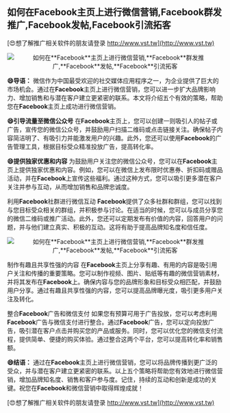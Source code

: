 ## **如何在**Facebook**主页上进行微信营销,**Facebook**群发推广,**Facebook**发帖,**Facebook**引流拓客**

[😍想了解推广相关软件的朋友请登录 http://www.vst.tw](http://www.vst.tw)

 <center><img src="https://vst.tw/MP4/tuiguang/png/5.png" alt="如何在**Facebook**主页上进行微信营销,**Facebook**群发推广,**Facebook**发帖,**Facebook**引流拓客"></center>

**😄导语：**
微信作为中国最受欢迎的社交媒体应用程序之一，为企业提供了巨大的市场机会。通过在**Facebook**主页上进行微信营销，您可以进一步扩大品牌影响力、增加销售和与潜在客户建立更紧密的联系。本文将介绍五个有效的策略，帮助您在**Facebook**主页上成功进行微信营销。

**😄引导流量至微信公众号**
在**Facebook**主页上，您可以创建一则吸引人的帖子或广告，宣传您的微信公众号，并鼓励用户扫描二维码或点击链接关注。确保帖子内容简洁明了、有吸引力并能激发用户的兴趣。此外，您还可以使用**Facebook**的广告管理工具，根据目标受众精准投放广告，提高转化率。

**😄提供独家优惠和内容**
为鼓励用户关注您的微信公众号，您可以在**Facebook**主页上提供独家优惠和内容。例如，您可以在微信上发布限时优惠券、折扣码或赠品活动，并在**Facebook**上宣传这些福利。通过这种方式，您可以吸引更多潜在客户关注并参与互动，从而增加销售和品牌忠诚度。

利用**Facebook**社群进行微信互动
**Facebook**提供了众多社群和群组，您可以找到与您目标受众相关的群组，并积极参与讨论。在适当的时候，您可以与成员分享您的微信二维码或推广活动。此外，您还可以定期发布有价值的内容，回答用户的问题，并与他们建立真实、积极的互动。这将有助于提高品牌知名度和信任度。

 <center><img src="https://vst.tw/MP4/tuiguang/png/5.png" alt="如何在**Facebook**主页上进行微信营销,**Facebook**群发推广,**Facebook**发帖,**Facebook**引流拓客"></center>

制作有趣且共享性强的内容
在**Facebook**主页上分享有趣、有用的内容是吸引用户关注和传播的重要策略。您可以制作视频、图片、贴纸等有趣的微信营销素材，并将其发布在**Facebook**上。确保内容与您的品牌形象和目标受众相匹配，并鼓励用户分享。通过有趣且共享性强的内容，您可以提高品牌曝光度，吸引更多用户关注及转化。

整合**Facebook**广告和微信支付
如果您有预算可用于广告投放，您可以考虑利用**Facebook**广告与微信支付进行整合。通过**Facebook**广告，您可以定向投放广告，吸引潜在客户点击并购买您的产品或服务。同时，您可以优化您的微信支付流程，提供简单、便捷的购买体验。通过整合这两个平台，您可以提高转化率和销售额。

**😄结语：**
通过在**Facebook**主页上进行微信营销，您可以将品牌传播到更广泛的受众，并与潜在客户建立更紧密的联系。以上五个策略将帮助您有效地进行微信营销，增加品牌知名度、销售和客户参与度。记住，持续的互动和创新是成功的关键。祝您在**Facebook**和微信营销中取得辉煌成就！

[😍想了解推广相关软件的朋友请登录 http://www.vst.tw](http://www.vst.tw)




